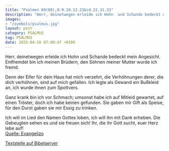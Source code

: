 ```yaml
---
title: "Psalmen 69(68),8-9.10.12.21bcd.22.31.33"
description: "Herr, deinetwegen erleide ich Hohn  und Schande bedeckt mein Angesicht. Entfremdet bin ich meinen Brüdern,  den Söhnen meiner Mutter wurde ich fremd.  Denn der Eifer für dein Haus hat mich verzehrt,  die Verhöhnungen derer, die dich verhöhnen, sind auf mich gefallen. Ich legte...."
images:
- "/symbols/psalmus.jpg"
layout: post
category: PSALMUS
tag: PSALMUS
date: 2025-04-16 07:00:47 +0100
---
```

Herr, deinetwegen erleide ich Hohn 
und Schande bedeckt mein Angesicht.
Entfremdet bin ich meinen Brüdern, 
den Söhnen meiner Mutter wurde ich fremd.

Denn der Eifer für dein Haus hat mich verzehrt, 
die Verhöhnungen derer, die dich verhöhnen, sind auf mich gefallen.
Ich legte als Gewand ein Bußkleid an, 
ich wurde ihnen zum Spottvers.<!--more-->

Ganz krank bin ich vor Schmach;
umsonst habe ich auf Mitleid gewartet,
auf einen Tröster, doch ich habe keinen gefunden.
Sie gaben mir Gift als Speise, 
für den Durst gaben sie mir Essig zu trinken.

Ich will im Lied den Namen Gottes loben, 
ich will ihn mit Dank erheben.
Die Gebeugten sehen es und sie freuen sich! 
Ihr, die ihr Gott sucht, euer Herz lebe auf!<br>
[Quelle: Evangelizo](https://evangeliumtagfuertag.org/DE/gospel)

[Textstelle auf Bibelserver](https://www.bibleserver.com/EU/ps69(68),8-9.10.12.21bcd.22.31.33)
